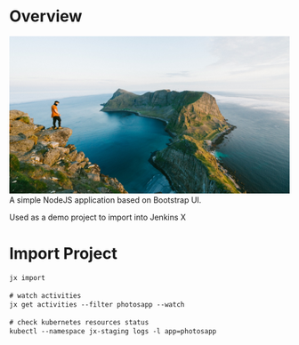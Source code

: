 # Overview 

![photosapp](photo.png)
A simple NodeJS application based on Bootstrap UI.

Used as a demo project to  import into Jenkins X

# Import Project

```
jx import

# watch activities
jx get activities --filter photosapp --watch

# check kubernetes resources status
kubectl --namespace jx-staging logs -l app=photosapp
```